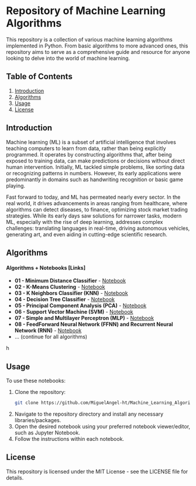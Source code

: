# Repository of Machine Learning Algorithms

This repository is a collection of various machine learning algorithms implemented in Python. From basic algorithms to more advanced ones, this repository aims to serve as a comprehensive guide and resource for anyone looking to delve into the world of machine learning.

## Table of Contents

1. [Introduction](#introduction)
2. [Algorithms](#algorithms)
3. [Usage](#usage)
4. [License](#license)

## Introduction

 Machine learning (ML) is a subset of artificial intelligence that involves teaching computers to learn from data, rather than being explicitly programmed. It operates by constructing algorithms that, after being exposed to training data, can make predictions or decisions without direct human intervention. Initially, ML tackled simple problems, like sorting data or recognizing patterns in numbers. However, its early applications were predominantly in domains such as handwriting recognition or basic game playing.

Fast forward to today, and ML has permeated nearly every sector. In the real world, it drives advancements in areas ranging from healthcare, where algorithms can detect diseases, to finance, optimizing stock market trading strategies. While its early days saw solutions for narrower tasks, modern ML, especially with the rise of deep learning, addresses complex challenges: translating languages in real-time, driving autonomous vehicles, generating art, and even aiding in cutting-edge scientific research.

## Algorithms

#### Algorithms + Notebooks [Links]

- **01 - Minimum Distance Classifier** - [Notebook](https://github.com/MiguelAngel-ht/Machine_Learning_Algorithms-2021/blob/main/01-Minimum-Distance-Classifier/CODE.ipynb)
- **02 - K-Means Clustering** - [Notebook](https://github.com/MiguelAngel-ht/Machine_Learning_Algorithms-2021/blob/main/02-K-Means/CODE.ipynb)
- **03 - K Neighbors Classifier (KNN)** - [Notebook](https://github.com/MiguelAngel-ht/Machine_Learning_Algorithms-2021/blob/main/03-KNeighbors-Classifier/CODE.ipynb)
- **04 - Decision Tree Classifier** - [Notebook](https://github.com/MiguelAngel-ht/Machine_Learning_Algorithms-2021/blob/main/04-Decision-Tree-Classifier/CODE.ipynb)
- **05 - Principal Component Analysis (PCA)** - [Notebook](https://github.com/MiguelAngel-ht/Machine_Learning_Algorithms-2021/blob/main/05-Principal-Component-Analysis-(PCA)/CODE.ipynb)
- **06 - Support Vector Machine (SVM)** - [Notebook](https://github.com/MiguelAngel-ht/Machine_Learning_Algorithms-2021/blob/main/06-Support-Vector-Machine-(SVM)/Code.ipynb)
- **07 - Simple and Multilayer Perceptron (MLP)** - [Notebook](https://github.com/MiguelAngel-ht/Machine_Learning_Algorithms-2021/blob/main/07-Perceptron-and-Multilayer-Perceptron-(MLP)/Code.ipynb)
- **08 - FeedForward Neural Network (FFNN) and Recurrent Neural Network (RNN)** - [Notebook](ttps://github.com/MiguelAngel-ht/Machine-Learning-Algorithms/blob/main/08-FFNN-and-RNN/CODE.ipynb)
- ... (continue for all algorithms)


h
## Usage

To use these notebooks:

1. Clone the repository: 
   ```bash
   git clone https://github.com/MiguelAngel-ht/Machine_Learning_Algorithms-2021/tree/main
2. Navigate to the repository directory and install any necessary libraries/packages.
3. Open the desired notebook using your preferred notebook viewer/editor, such as Jupyter Notebook.
4. Follow the instructions within each notebook.
   
## License
This repository is licensed under the MIT License - see the LICENSE file for details.
